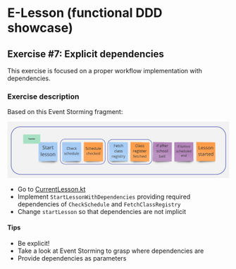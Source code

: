 # E-Lesson (functional DDD showcase)

## Exercise #7: Explicit dependencies

This exercise is focused on a proper workflow implementation with dependencies.

### Exercise description

Based on this Event Storming fragment:

![Workflow](images/ex7/workflow-with-dependecies.png)

- Go to [CurrentLesson.kt](src/main/kotlin/com/krzykrucz/elesson/currentlesson/domain/CurrentLesson.kt)
- Implement `StartLessonWithDependencies` providing required dependencies of `CheckSchedule` and `FetchClassRegistry`
- Change `startLesson` so that dependencies are not implicit


#### Tips

- Be explicit!
- Take a look at Event Storming to grasp where dependencies are
- Provide dependencies as parameters